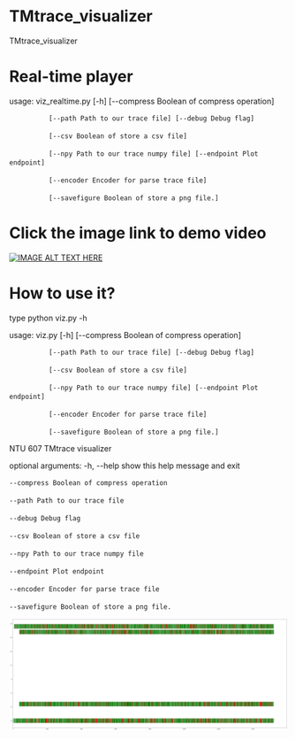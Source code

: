 # TMtrace_visualizer
TMtrace_visualizer

# Real-time player

usage: viz_realtime.py [-h] [--compress Boolean of compress operation]

              [--path Path to our trace file] [--debug Debug flag]
              
              [--csv Boolean of store a csv file]
              
              [--npy Path to our trace numpy file] [--endpoint Plot endpoint]
              
              [--encoder Encoder for parse trace file]
              
              [--savefigure Boolean of store a png file.]
# Click the image link to demo video
[![IMAGE ALT TEXT HERE](https://img.youtube.com/vi/JNLPVR3CU8w/0.jpg)](https://www.youtube.com/watch?v=JNLPVR3CU8w)

# How to use it?
type python viz.py -h

usage: viz.py [-h] [--compress Boolean of compress operation]

              [--path Path to our trace file] [--debug Debug flag]
              
              [--csv Boolean of store a csv file]
              
              [--npy Path to our trace numpy file] [--endpoint Plot endpoint]
              
              [--encoder Encoder for parse trace file]
              
              [--savefigure Boolean of store a png file.]

NTU 607 TMtrace visualizer

optional arguments:
    -h, --help            show this help message and exit

    --compress Boolean of compress operation

    --path Path to our trace file

    --debug Debug flag

    --csv Boolean of store a csv file

    --npy Path to our trace numpy file

    --endpoint Plot endpoint

    --encoder Encoder for parse trace file

    --savefigure Boolean of store a png file.
  

![image](https://github.com/Waxpple/TMtrace_visualizer/blob/main/probe_kmeans.jpg)



